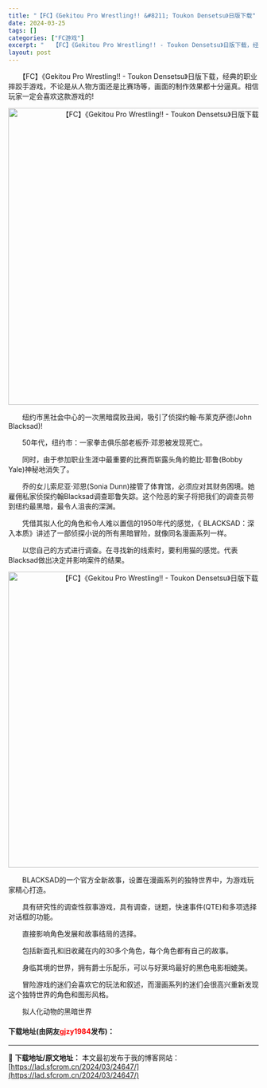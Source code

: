 ```yaml
---
title: "【FC】《Gekitou Pro Wrestling!! &#8211; Toukon Densetsu》日版下载"
date: 2024-03-25
tags: []
categories: ["FC游戏"]
excerpt: "　　【FC】《Gekitou Pro Wrestling!! - Toukon Densetsu》日版下载，经典的职业摔跤手游戏，不论是从人物方面还是比赛场等，画面的制作效果都十分逼真。相信玩家一定会喜欢这款游戏的! 　　纽约市黑社会中心的一次黑暗腐败丑闻，吸引了侦探约翰&middot;布莱克萨德(&hellip;"
layout: post
---
```


 <p>　　【FC】《Gekitou Pro Wrestling!! - Toukon Densetsu》日版下载，经典的职业摔跤手游戏，不论是从人物方面还是比赛场等，画面的制作效果都十分逼真。相信玩家一定会喜欢这款游戏的!</p> <p align="center"><img align="" border="0" src="https://lad.sfcrom.cn/wp-content/uploads/2024/03/20240325_660191b1c1c53.png" width="596" alt="【FC】《Gekitou Pro Wrestling!! - Toukon Densetsu》日版下载" /></p> <p>　　纽约市黑社会中心的一次黑暗腐败丑闻，吸引了侦探约翰&middot;布莱克萨德(John Blacksad)!</p> <p>　　50年代，纽约市：一家拳击俱乐部老板乔&middot;邓恩被发现死亡。</p> <p>　　同时，由于参加职业生涯中最重要的比赛而崭露头角的鲍比&middot;耶鲁(Bobby Yale)神秘地消失了。</p> <p>　　乔的女儿索尼亚&middot;邓恩(Sonia Dunn)接管了体育馆，必须应对其财务困境。她雇佣私家侦探约翰Blacksad调查耶鲁失踪。这个险恶的案子将把我们的调查员带到纽约最黑暗，最令人沮丧的深渊。</p> <p>　　凭借其拟人化的角色和令人难以置信的1950年代的感觉，《 BLACKSAD：深入本质》讲述了一部侦探小说的所有黑暗冒险，就像同名漫画系列一样。</p> <p>　　以您自己的方式进行调查。在寻找新的线索时，要利用猫的感觉。代表Blacksad做出决定并影响案件的结果。</p> <p align="center"><img align="" border="0" src="https://lad.sfcrom.cn/wp-content/uploads/2024/03/20240325_660191b2eb346.png" width="594" alt="【FC】《Gekitou Pro Wrestling!! - Toukon Densetsu》日版下载" /></p> <p>　　BLACKSAD的一个官方全新故事，设置在漫画系列的独特世界中，为游戏玩家精心打造。</p> <p>　　具有研究性的调查性叙事游戏，具有调查，谜题，快速事件(QTE)和多项选择对话框的功能。</p> <p>　　直接影响角色发展和故事结局的选择。</p> <p>　　包括新面孔和旧收藏在内的30多个角色，每个角色都有自己的故事。</p> <p>　　身临其境的世界，拥有爵士乐配乐，可以与好莱坞最好的黑色电影相媲美。</p> <p>　　冒险游戏的迷们会喜欢它的玩法和叙述，而漫画系列的迷们会很高兴重新发现这个独特世界的角色和图形风格。</p> <p>　　拟人化动物的黑暗世界</p> <p><h4>下载地址(由网友<font color="red">gjzy1984</font>发布)：</h4></p> 

---
📖 **下载地址/原文地址：** 本文最初发布于我的博客网站：[https://lad.sfcrom.cn/2024/03/24647/](https://lad.sfcrom.cn/2024/03/24647/)
